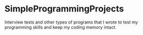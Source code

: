 # SimpleProgrammingProjects

Interview tests and other types of programs that I wrote to test my programming skills and keep my coding memory intact.
